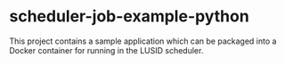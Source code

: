 # scheduler-job-example-python
This project contains a sample application which can be packaged into a Docker container for running in the LUSID scheduler.
